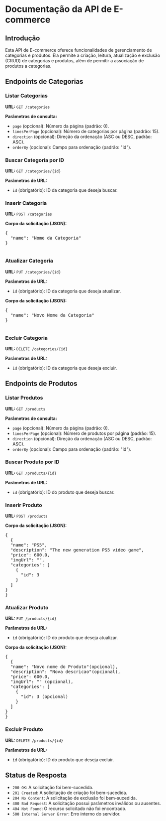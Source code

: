 <!DOCTYPE html>
<html>
<head>
  <meta charset="UTF-8">
  <title>Documentação da API de E-commerce</title>
</head>
<body>
  <h1>Documentação da API de E-commerce</h1>

  <h2>Introdução</h2>
  <p>Esta API de E-commerce oferece funcionalidades de gerenciamento de categorias e produtos. Ela permite a criação, leitura, atualização e exclusão (CRUD) de categorias e produtos, além de permitir a associação de produtos a categorias.</p>

  <h2>Endpoints de Categorias</h2>
  
  <h3>Listar Categorias</h3>
  <p><strong>URL:</strong> <code>GET /categories</code></p>
  <p><strong>Parâmetros de consulta:</strong></p>
  <ul>
    <li><code>page</code> (opcional): Número da página (padrão: 0).</li>
    <li><code>linesPerPage</code> (opcional): Número de categorias por página (padrão: 15).</li>
    <li><code>direction</code> (opcional): Direção da ordenação (ASC ou DESC, padrão: ASC).</li>
    <li><code>orderBy</code> (opcional): Campo para ordenação (padrão: "id").</li>
  </ul>

  <h3>Buscar Categoria por ID</h3>
  <p><strong>URL:</strong> <code>GET /categories/{id}</code></p>
  <p><strong>Parâmetros de URL:</strong></p>
  <ul>
    <li><code>id</code> (obrigatório): ID da categoria que deseja buscar.</li>
  </ul>

  <h3>Inserir Categoria</h3>
  <p><strong>URL:</strong> <code>POST /categories</code></p>
  <p><strong>Corpo da solicitação (JSON):</strong></p>
  <pre>
{
  "name": "Nome da Categoria"
}
  </pre>

  <h3>Atualizar Categoria</h3>
  <p><strong>URL:</strong> <code>PUT /categories/{id}</code></p>
  <p><strong>Parâmetros de URL:</strong></p>
  <ul>
    <li><code>id</code> (obrigatório): ID da categoria que deseja atualizar.</li>
  </ul>
  <p><strong>Corpo da solicitação (JSON):</strong></p>
  <pre>
{
  "name": "Novo Nome da Categoria"
}
  </pre>

  <h3>Excluir Categoria</h3>
  <p><strong>URL:</strong> <code>DELETE /categories/{id}</code></p>
  <p><strong>Parâmetros de URL:</strong></p>
  <ul>
    <li><code>id</code> (obrigatório): ID da categoria que deseja excluir.</li>
  </ul>

  <h2>Endpoints de Produtos</h2>

<h3>Listar Produtos</h3>
<p><strong>URL:</strong> <code>GET /products</code></p>
<p><strong>Parâmetros de consulta:</strong></p>
<ul>
  <li><code>page</code> (opcional): Número da página (padrão: 0).</li>
  <li><code>linesPerPage</code> (opcional): Número de produtos por página (padrão: 15).</li>
  <li><code>direction</code> (opcional): Direção da ordenação (ASC ou DESC, padrão: ASC).</li>
  <li><code>orderBy</code> (opcional): Campo para ordenação (padrão: "id").</li>
</ul>

<h3>Buscar Produto por ID</h3>
<p><strong>URL:</strong> <code>GET /products/{id}</code></p>
<p><strong>Parâmetros de URL:</strong></p>
<ul>
  <li><code>id</code> (obrigatório): ID do produto que deseja buscar.</li>
</ul>

<h3>Inserir Produto</h3>
<p><strong>URL:</strong> <code>POST /products</code></p>
<p><strong>Corpo da solicitação (JSON):</strong></p>
<pre>
{
  {
  "name": "PS5",
  "description": "The new generation PS5 video game",
  "price": 600.0,
  "imgUrl": "",
  "categories": [
    {
      "id": 3
    }
  ]
}
}
</pre>

<h3>Atualizar Produto</h3>
<p><strong>URL:</strong> <code>PUT /products/{id}</code></p>
<p><strong>Parâmetros de URL:</strong></p>
<ul>
  <li><code>id</code> (obrigatório): ID do produto que deseja atualizar.</li>
</ul>
<p><strong>Corpo da solicitação (JSON):</strong></p>
<pre>
{
  {
  "name": "Novo nome do Produto"(opcional),
  "description": "Nova descricao"(opcional),
  "price": 600.0,
  "imgUrl": "" (opcional),
  "categories": [
    {
      "id": 3 (opcional)
    }
  ]
}
}
</pre>

<h3>Excluir Produto</h3>
<p><strong>URL:</strong> <code>DELETE /products/{id}</code></p>
<p><strong>Parâmetros de URL:</strong></p>
<ul>
  <li><code>id</code> (obrigatório): ID do produto que deseja excluir.</li>
</ul>

  <h2>Status de Resposta</h2>
  <ul>
    <li><code>200 OK</code>: A solicitação foi bem-sucedida.</li>
    <li><code>201 Created</code>: A solicitação de criação foi bem-sucedida.</li>
    <li><code>204 No Content</code>: A solicitação de exclusão foi bem-sucedida.</li>
    <li><code>400 Bad Request</code>: A solicitação possui parâmetros inválidos ou ausentes.</li>
    <li><code>404 Not Found</code>: O recurso solicitado não foi encontrado.</li>
    <li><code>500 Internal Server Error</code>: Erro interno do servidor.</li>
  </ul>
  
  <!-- Adicione outras informações necessárias -->

</body>
</html>




